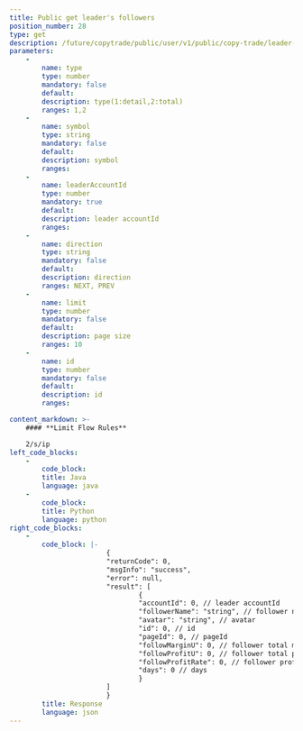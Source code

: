 ```yaml
---
title: Public get leader's followers
position_number: 28
type: get
description: /future/copytrade/public/user/v1/public/copy-trade/leader-follower-page
parameters:
    -
        name: type
        type: number
        mandatory: false
        default:
        description: type(1:detail,2:total)
        ranges: 1,2
    -
        name: symbol
        type: string
        mandatory: false
        default:
        description: symbol
        ranges:
    -
        name: leaderAccountId
        type: number
        mandatory: true
        default:
        description: leader accountId
        ranges:
    -
        name: direction
        type: string
        mandatory: false
        default:
        description: direction
        ranges: NEXT, PREV
    -
        name: limit
        type: number
        mandatory: false
        default:
        description: page size
        ranges: 10
    -
        name: id
        type: number
        mandatory: false
        default:
        description: id
        ranges:

content_markdown: >-
    #### **Limit Flow Rules**

    2/s/ip
left_code_blocks:
    -
        code_block:
        title: Java
        language: java
    -
        code_block:
        title: Python
        language: python
right_code_blocks:
    -
        code_block: |-
                        {
                        "returnCode": 0,
                        "msgInfo": "success",
                        "error": null,
                        "result": [
                                {
                                "accountId": 0, // leader accountId
                                "followerName": "string", // follower nickname
                                "avatar": "string", // avatar
                                "id": 0, // id
                                "pageId": 0, // pageId
                                "followMarginU": 0, // follower total margin
                                "followProfitU": 0, // follower total profit
                                "followProfitRate": 0, // follower profit rate
                                "days": 0 // days
                                }
                        ]
                        }
        title: Response
        language: json
---
```

